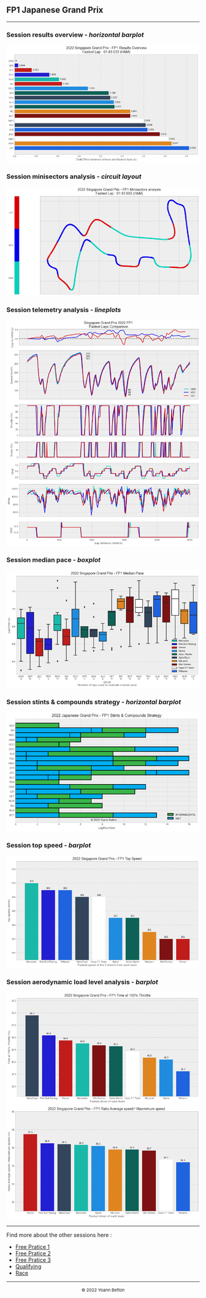 ## FP1 Japanese Grand Prix

---

### Session results overview - *horizontal barplot*

<img src="/output/2022-10-09_Japanese_Grand_Prix/fp1_results_overview_white.png?raw=true"/>

### Session minisectors analysis - *circuit layout*

<img src="/output/2022-10-09_Japanese_Grand_Prix/fp1_minisectors_analysis_white.png?raw=true"/>

### Session telemetry analysis - *lineplots*

<img src="/output/2022-10-09_Japanese_Grand_Prix/fp1_telemetry_analysis_white.png?raw=true"/>

### Session median pace - *boxplot*

<img src="/output/2022-10-09_Japanese_Grand_Prix/fp1_median_pace_white.png?raw=true"/>

### Session stints & compounds strategy - *horizontal barplot*

<img src="/output/2022-10-09_Japanese_Grand_Prix/fp1_stints_compounds_stategy_white.png?raw=true"/>

### Session top speed - *barplot*

<img src="/output/2022-10-09_Japanese_Grand_Prix/topspeed_fp1_white.png?raw=true"/>

### Session aerodynamic load level analysis - *barplot*

<img src="/output/2022-10-09_Japanese_Grand_Prix/fp1_maximum_throttle_white.png?raw=true"/>

<img src="/output/2022-10-09_Japanese_Grand_Prix/fp1_speed_ratio_white.png?raw=true"/>

--- 

Find more about the other sessions here :
  - [Free Pratice 1](/page/FP1/2022-10-09_Japanese_Grand_Prix)  
  - [Free Pratice 2](/page/FP2/2022-10-09_Japanese_Grand_Prix) 
  - [Free Pratice 3](/page/FP3/2022-10-09_Japanese_Grand_Prix)
  - [Qualifying](/page/Qualifying/2022-10-09_Japanese_Grand_Prix) 
  - [Race](/page/Race/2022-10-09_Japanese_Grand_Prix)

---

<div style="text-align: center">
  <p style="font-size:11px">&copy; 2022 Yoann Betton</p>
</div>

<!-- ---

<p style="font-size:11px">Page generated from <a href="https://github.com/yoannbtn/yoannbtn.github.io">github.com/yoannbtn</a>.</p> -->